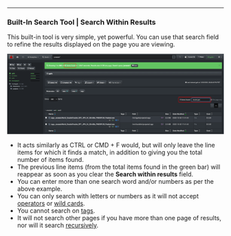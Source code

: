 <p id="quick_search"></p>

___
### Built-In Search Tool | Search Within Results

This built-in tool is very simple, yet powerful. You can use that search field to refine the results displayed on the page you are viewing.

![Image: Quick Search](images/image_file_search_search_within_results.png)

- It acts similarly as CTRL or CMD + F would, but will only leave the line items for which it finds a match, in addition to giving you the total number of items found.
- The previous line items (from the total items found in the green bar) will reappear as soon as you clear the **Search within results** field.
- You can enter more than one search word and/or numbers as per the above example.
- You can only search with letters or numbers as it will not accept [operators](#operators) or [wild cards](#wildcards).
- You cannot search on [tags](#tags).
- It will not search other pages if you have more than one page of results, nor will it search [recursively](#recursive).
